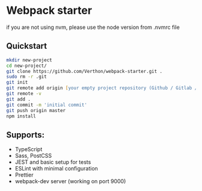 # Webpack starter
if you are not using nvm, please use the node version from .nvmrc file

## Quickstart
```zsh
mkdir new-project
cd new-project/
git clone https://github.com/Verthon/webpack-starter.git .
sudo rm -r .git
git init
git remote add origin [your empty project repository (Github / Gitlab / Bitbucket)]
git remote -v
git add .
git commit -m 'initial commit'
git push origin master
npm install
```

## Supports:

- TypeScript
- Sass, PostCSS
- JEST and basic setup for tests
- ESLint with minimal configuration
- Prettier
- webpack-dev server (working on port 9000)
